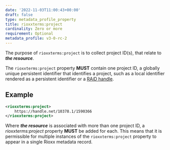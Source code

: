 ```yaml
---
date: '2022-11-03T11:00:43+00:00'
draft: false
type: metadata_profile_property
title: rioxxterms:project
cardinality: Zero or more
requirement: Optional
metadata_profile: v3-0-rc-2
---
```

The purpose of `rioxxterms:project` is to collect project ID(s), that relate to ***the resource***.

The `rioxxterms:project` property **MUST** contain one project ID, a globally unique persistent identifier that identifies a project, such as a local identifier rendered as a persistent identifier or a [RAiD handle](https://www.raid.org.au). 

## Example

```xml
<rioxxterms:project>
    https://handle.net/10378.1/1590366
</rioxxterms:project>
```

Where ***the resource*** is associated with more than one project ID, a *rioxxterms:project* property **MUST** be added for each. This means that it is permissible for multiple instances of the `rioxxterms:project` property to appear in a single Rioxx metadata record.



